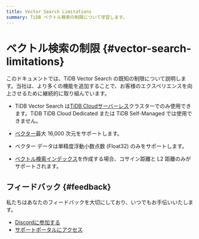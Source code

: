 ```yaml
---
title: Vector Search Limitations
summary: TiDB ベクトル検索の制限について学習します。
---
```


# ベクトル検索の制限 {#vector-search-limitations}

このドキュメントでは、TiDB Vector Search の既知の制限について説明します。当社は、より多くの機能を追加することで、お客様のエクスペリエンスを向上させるために継続的に取り組んでいます。

-   TiDB Vector Search は[TiDB Cloudサーバーレス](/tidb-cloud/select-cluster-tier.md#tidb-cloud-serverless)クラスターでのみ使用できます。TiDB TiDB Cloud Dedicated または TiDB Self-Managed では使用できません。

-   [ベクター](/tidb-cloud/vector-search-data-types.md)最大 16,000 次元をサポートします。

-   ベクター データは単精度浮動小数点数 (Float32) のみをサポートします。

-   [ベクトル検索インデックス](/tidb-cloud/vector-search-index.md)を作成する場合、コサイン距離と L2 距離のみがサポートされます。

## フィードバック {#feedback}

私たちはあなたのフィードバックを大切にしており、いつでもお手伝いいたします。

-   [Discordに参加する](https://discord.gg/zcqexutz2R)
-   [サポートポータルにアクセス](https://tidb.support.pingcap.com/)
